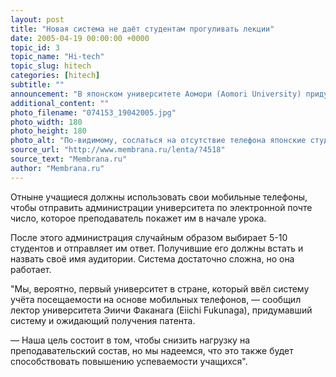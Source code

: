 ```yaml
---
layout: post
title: "Новая система не даёт студентам прогуливать лекции"
date: 2005-04-19 00:00:00 +0000
topic_id: 3
topic_name: "Hi-tech"
topic_slug: hitech
categories: [hitech]
subtitle: ""
announcement: "В японском университете Аомори (Aomori University) придумана новая система контроля над посещаемостью лекций. Теперь студенты при перекличке не могут \"прикрыть\" своих отсутствующих в аудитории товарищей."
additional_content: ""
photo_filename: "074153_19042005.jpg"
photo_width: 180
photo_height: 180
photo_alt: "По-видимому, сослаться на отсутствие телефона японские студенты не могут - мобильники есть у всех (фото с сайта keio.ac.jp)"
source_url: "http://www.membrana.ru/lenta/?4518"
source_text: "Membrana.ru"
author: "Membrana.ru"
---
```

Отныне учащиеся должны использовать свои мобильные телефоны, чтобы отправить администрации университета по электронной почте число, которое преподаватель покажет им в начале урока.

После этого администрация случайным образом выбирает 5-10 студентов и отправляет им ответ. Получившие его должны встать и назвать своё имя аудитории. Система достаточно сложна, но она работает.

"Мы, вероятно, первый университет в стране, который ввёл систему учёта посещаемости на основе мобильных телефонов, — сообщил лектор университета Эиичи Факанага (Eiichi Fukunaga), придумавший систему и ожидающий получения патента.

— Наша цель состоит в том, чтобы снизить нагрузку на преподавательский состав, но мы надеемся, что это также будет способствовать повышению успеваемости учащихся".
